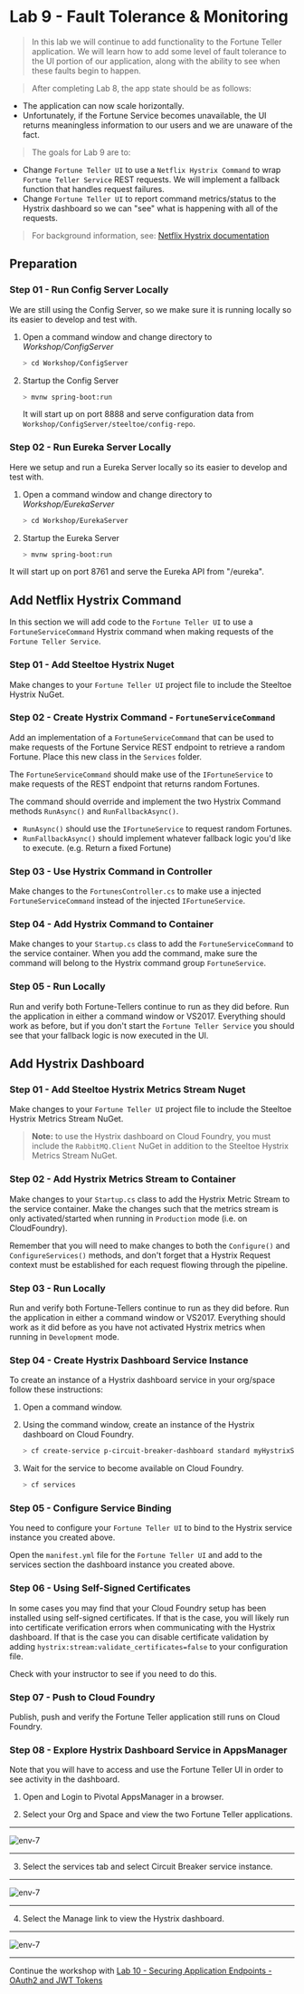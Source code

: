 # Lab 9 - Fault Tolerance & Monitoring

>In this lab we will continue to add functionality to the Fortune Teller application. We will learn how to add some level of fault tolerance to the UI portion of our application, along with the ability to see when these faults begin to happen.

>After completing Lab 8, the app state should be as follows:

* The application can now scale horizontally.
* Unfortunately, if the Fortune Service becomes unavailable, the UI returns meaningless information to our users and we are unaware of the fact.

>The goals for Lab 9 are to:

* Change `Fortune Teller UI` to use a `Netflix Hystrix Command` to wrap `Fortune Teller Service` REST requests. We will implement a fallback function that handles request failures.
* Change `Fortune Teller UI` to report command metrics/status to the Hystrix dashboard so we can "see" what is happening with all of the requests.

>For background information, see: [Netflix Hystrix documentation](https://github.com/Netflix/Hystrix/wiki)

## Preparation

### Step 01 - Run Config Server Locally

We are still using the Config Server, so we make sure it is running locally so its easier to develop and test with.

1. Open a command window and change directory to _Workshop/ConfigServer_

   ```bash
   > cd Workshop/ConfigServer
   ```

1. Startup the Config Server

   ```bash
   > mvnw spring-boot:run
   ```

   It will start up on port 8888 and serve configuration data from `Workshop/ConfigServer/steeltoe/config-repo`.

### Step 02 - Run Eureka Server Locally

Here we setup and run a Eureka Server locally so its easier to develop and test with.

1. Open a command window and change directory to _Workshop/EurekaServer_

   ```bash
   > cd Workshop/EurekaServer
   ```

1. Startup the Eureka Server

   ```bash
   > mvnw spring-boot:run
   ```

It will start up on port 8761 and serve the Eureka API from "/eureka".

## Add Netflix Hystrix Command

In this section we will add code to the `Fortune Teller UI` to use a `FortuneServiceCommand` Hystrix command when making requests of the `Fortune Teller Service`.

### Step 01 - Add Steeltoe Hystrix Nuget

Make changes to your `Fortune Teller UI` project file to include the Steeltoe Hystrix NuGet.

### Step 02 - Create Hystrix Command - `FortuneServiceCommand`

Add an implementation of a `FortuneServiceCommand` that can be used to make requests of the Fortune Service REST endpoint to retrieve a random Fortune. Place this new class in the `Services` folder.

The `FortuneServiceCommand` should make use of the `IFortuneService` to make requests of the REST endpoint that returns random Fortunes.

The command should override and implement the two Hystrix Command methods `RunAsync()` and `RunFallbackAsync()`.

* `RunAsync()` should use the `IFortuneService` to request random Fortunes.
* `RunFallbackAsync()` should implement whatever fallback logic you'd like to execute. (e.g. Return a fixed Fortune)

### Step 03 - Use Hystrix Command in Controller

Make changes to the `FortunesController.cs` to make use a injected `FortuneServiceCommand` instead of the injected `IFortuneService`.

### Step 04 - Add Hystrix Command to Container

Make changes to your `Startup.cs` class to add the `FortuneServiceCommand` to the service container. When you add the command, make sure the command will belong to the Hystrix command group `FortuneService`.

### Step 05 - Run Locally

Run and verify both Fortune-Tellers continue to run as they did before. Run the application in either a command window or VS2017. Everything should work as before, but if you don't start the `Fortune Teller Service` you should see that your fallback logic is now executed in the UI.

## Add Hystrix Dashboard

### Step 01 - Add Steeltoe Hystrix Metrics Stream Nuget

Make changes to your `Fortune Teller UI` project file to include the Steeltoe Hystrix Metrics Stream NuGet.

>**Note:** to use the Hystrix dashboard on Cloud Foundry, you must include the `RabbitMQ.Client` NuGet in addition to the Steeltoe Hystrix Metrics Stream NuGet.

### Step 02 - Add Hystrix Metrics Stream to Container

Make changes to your `Startup.cs` class to add the Hystrix Metric Stream to the service container.  Make the changes such that the metrics stream is only activated/started when running in `Production` mode (i.e. on CloudFoundry).

Remember that you will need to make changes to both the `Configure()` and `ConfigureServices()` methods, and don't forget that a Hystrix Request context must be established for each request flowing through the pipeline.

### Step 03 - Run Locally

Run and verify both Fortune-Tellers continue to run as they did before. Run the application in either a command window or VS2017. Everything should work as it did before as you have not activated Hystrix metrics when running in `Development` mode.

### Step 04 - Create Hystrix Dashboard Service Instance

To create an instance of a Hystrix dashboard service in your org/space follow these instructions:

1. Open a command window.

1. Using the command window, create an instance of the Hystrix dashboard on Cloud Foundry.

   ```bash
   > cf create-service p-circuit-breaker-dashboard standard myHystrixService
   ```

1. Wait for the service to become available on Cloud Foundry.

   ```bash
   > cf services
   ```

### Step 05 - Configure Service Binding

You need to configure your `Fortune Teller UI` to bind to the Hystrix service instance you created above.

Open the `manifest.yml` file for the `Fortune Teller UI` and add to the services section the dashboard instance you created above.

### Step 06 - Using Self-Signed Certificates

In some cases you may find that your Cloud Foundry setup has been installed using self-signed certificates. If that is the case, you will likely run into certificate verification errors when communicating with the Hystrix dashboard. If that is the case you can disable certificate validation by adding `hystrix:stream:validate_certificates=false` to your configuration file.

Check with your instructor to see if you need to do this.

### Step 07 - Push to Cloud Foundry

Publish, push and verify the Fortune Teller application still runs on Cloud Foundry.

### Step 08 - Explore Hystrix Dashboard Service in AppsManager

Note that you will have to access and use the Fortune Teller UI in order to see activity in the dashboard.

1. Open and Login to Pivotal AppsManager in a browser.

1. Select your Org and Space and view the two Fortune Teller applications.

---

![env-7](../Common/images/Lab-06-appmanager-1.png)

---

3. Select the services tab and select Circuit Breaker service instance.

---

![env-7](../Common/images/lab-09-hystrix-1.png)

---

4. Select the Manage link to view the Hystrix dashboard.

---

![env-7](../Common/images/lab-09-hystrix-2.png)

---
Continue the workshop with [Lab 10 - Securing Application Endpoints - OAuth2 and JWT Tokens](../Lab10/README.md)